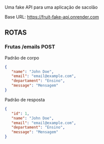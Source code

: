 Uma fake API para uma aplicação de sacolão

Base URL: https://fruit-fake-api.onrender.com

## ROTAS

### Frutas /emails POST

Padrão de corpo

```json
{
   "name": "John Doe",
   "email": "email@example.com",
   "departament": "Ensino",
   "message": "Mensagem"
}
```

Padrão de resposta

```json
{
   "id": 1,
   "name": "John Doe",
   "email": "email@example.com",
   "departament": "Ensino",
   "message": "Mensagem"
}
```
